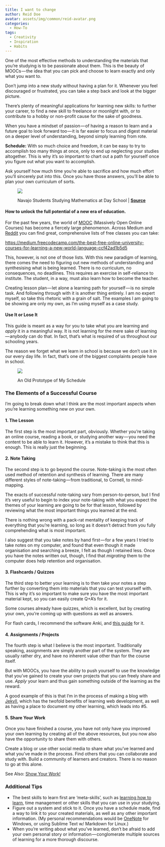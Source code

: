 ```yaml
---
title: I want to change
author: Reid Doe
avatar: assets/img/common/reid-avatar.png
categories:
  - How-To
tags:
  - Creativity
  - Inspiration
  - Habits
---
```


One of the most effective methods to understanding the materials that you’re studying is to be passionate about them. This is the beauty of MOOCs — the idea that you can pick and choose to learn exactly and only what you want to.

Don’t jump into a new study without having a plan for it. Whenever you feel discouraged or frustrated, you can take a step back and look at the bigger picture.

There&#8217;s plenty of meaningful applications for learning new skills: to further your career, to find a new skill to freelance or moonlight with, or to contribute to a hobby or non-profit cause for the sake of goodness.

When you have a mindset of passion — of having a reason to learn and a future goal to look forward too — it is far easier to focus and digest material on a deeper level of understanding, beyond simply learning from rote.

**Schedule:** With so much choice and freedom, it can be easy to try to accomplish too many things at once, only to end up neglecting your studies altogether. This is why it’s so important to chart out a path for yourself once you figure out what you want to accomplish.

Ask yourself how much time you’re able to sacrifice and how much effort you’ll sincerely put into this. Once you have those answers, you’ll be able to plan your own curriculum of sorts.

<figure class="wp-caption">

<img data-width="1280" data-height="983" src="https://cdn-images-1.medium.com/max/2560/1*gWYKhWJzQ_lgsdWR3EV4uQ.jpeg" /> <figcaption class="wp-caption-text">Navajo Students Studying Mathematics at Day School | <a href="https://commons.wikimedia.org/wiki/File:Navajo_students_studying_mathematics_at_day_school_-_NARA_-_295155.jpg" target="_blank" rel="noopener noreferrer"><strong>Source</strong></a></figcaption></figure>

#### How to unlock the full potential of a new era of education.

For the past few years, the world of <a href="https://www.mooc-list.com/" target="_blank" rel="noopener noreferrer">MOOC</a> (Massively Open Online Courses) has become a fiercely large phenomenon. Across Medium and <a href="https://www.reddit.com/r/learnprogramming/comments/3zfbp1/heres_a_list_of_221_free_online_programmingcs/" target="_blank" rel="noopener noreferrer">Reddit</a> you can find great, comprehensive lists of free classes you can take:

<https://medium.freecodecamp.com/the-best-free-online-university-courses-for-learning-a-new-world-language-ccf42ad1b5d5>

<!--more-->

<span>T</span>his, however, is not one of those lists. With this new paradigm of learning, there comes the need to figuring out new methods of understanding and synthesising what is being learned. There is no curriculum, no consequences, no deadlines. This requires an exercise in self-reliance to institute. The student, in a way, must also learn how to become the teacher.

Creating lesson plan — let alone a learning path for yourself — is no simple task. And following through with it is another thing entirely. I am no expert myself, so take this rhetoric with a grain of salt. The examples I am going to be showing are only my own, as I’m using myself as a case study.

#### Use It or Lose It

This guide is meant as a way for you to take what you are learning and _apply_ it in a meaningful way. It is not learning for the mere sake of learning — anybody can do that. In fact, that’s what is required of us throughout our schooling years.

The reason we forget what we learn in school is because we don&#8217;t use it in our every day life. In fact, that&#8217;s one of the biggest complaints people have in school.

<figure class="wp-caption">

<img data-width="1070" data-height="570" src="https://cdn-images-1.medium.com/max/800/1*KfQQYIJcIxgSJp8XuL2xPA.png" /> <figcaption class="wp-caption-text">An Old Prototype of My Schedule</figcaption></figure>

### The Elements of a Successful Course

I’m going to break down what I think are the most important aspects when you’re learning something new on your own.

#### 1. The Lesson

The first step is the most important part, obviously. Whether you’re taking an online course, reading a book, or studying another way — you need the content to be able to learn it. However, it’s a mistake to think that this is enough. This is really just the beginning.

#### 2. Note Taking

The second step is to go beyond the course. Note-taking is the most often used method of retention and synthesis of learning. There are many different styles of note-taking — from traditional, to Cornell, to mind-mapping.

The exacts of successful note-taking vary from person-to-person, but I find it’s very useful to begin to index your note-taking with what you expect the themes of your learning are going to be for that lesson, followed by reviewing what the most important things you learned at the end.

There is nothing wrong with a pack-rat mentality of keeping track of everything that you’re learning, so long as it doesn’t detract from you fully comprehending what is most important.

I also suggest that you take notes by hand first — for a few years I tried to take notes on my computer, and found that even though it made organisation and searching a breeze, I felt as though I retained less. Once you have the notes written out, though, I find that _migrating_ them to the computer does help retention and organisation.

#### 3. Flashcards / Quizzes

The third step to better your learning is to then take your notes a step further by converting them into materials that you can test yourself with. This is why it’s so important to make sure you have the most important material kept, so you can easily create Q+A’s for it.

Some courses already have quizzes, which is excellent, but by creating your own, you’re coming up with questions as well as answers.

For flash cards, I recommend the software Anki, and <a href="https://alexvermeer.com/anki-essentials/" target="_blank" rel="noopener noreferrer">this guide</a> for it.

#### 4. Assignments / Projects

The fourth step is what I believe is the most important. Traditionally speaking, assignments are simply another part of the system. They are usually rather dry, and have no inherent value other than for the course itself.

But with MOOCs, you have the ability to push yourself to use the knowledge that you’ve gained to create your own projects that you can freely share and use. _Apply_ your learn and thus gain something outside of the learning as the reward.

A good example of this is that I’m in the process of making a blog with <a href="https://jekyllrb.com/" target="_blank" rel="noopener noreferrer">Jekyll</a>, which has the twofold benefits of learning web development, as well as having a place to document my other learning, which leads into #5.

#### 5. Share Your Work

Once you have finished a course, you have not only have you improved your own learning by creating all of the above resources, but you now also have the opportunity to share them with others.

Create a blog or use other social media to share what you’ve learned and what you’ve made in the process. Find others that you can collaborate and study with. Build a community of learners and creators. There is no reason to go at this alone.

See Also: <a href="http://austinkleon.com/show-your-work/" target="_blank" rel="noopener noreferrer">Show Your Work!</a>

### Additional Tips

- The best skills to learn first are ‘meta-skills’, such as <a href="https://www.coursera.org/learn/learning-how-to-learn" target="_blank" rel="noopener noreferrer">learning how to learn</a>, time management or other skills that you can use in your studying.
- Figure out a system and stick to it. Once you have a schedule made, find a way to link it to your created materials, as well as any other important information. (My personal recommendations would be <a href="https://www.onenote.com/" target="_blank" rel="noopener noreferrer">OneNote</a> for Windows, or using Sublime Text w/ Markdown for Linux.)
- When you’re writing about what you’ve learned, don’t be afraid to add your own personal story or information — conglomerate multiple sources of learning for a more thorough discourse.
